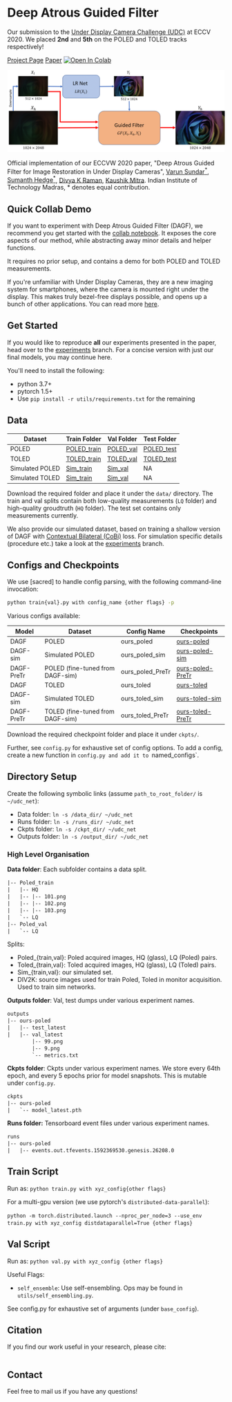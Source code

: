 # Deep Atrous Guided Filter

Our submission to the [Under Display Camera Challenge (UDC)](https://rlq-tod.github.io/challenge2.html) at ECCV 2020. We placed **2nd** and **5th** on the POLED and TOLED tracks respectively!

[Project Page](https://varun19299.github.io/deep-atrous-guided-filter/) [Paper](https://arxiv.org/abs/2008.06229) [![Open In Colab](https://colab.research.google.com/assets/colab-badge.svg)](https://colab.research.google.com/github/varun19299/deep-atrous-guided-filter/blob/master/demo_DAGF.ipynb)

![Method Diagram](figs/fig_2.png)

Official implementation of our ECCVW 2020 paper, "Deep Atrous Guided Filter for Image Restoration in Under Display Cameras",
[Varun Sundar<sup>*</sup>](mailto:vsundar4@wisc.edu), [Sumanth Hedge<sup>*</sup>](mailto:sumanth@smail.iitm.ac.in), [Divya K Raman](mailto:ee15b085@smail.iitm.ac.in), [Kaushik Mitra](mailto:kmitra@ee.iitm.ac.in).
Indian Institute of Technology Madras, * denotes equal contribution.

## Quick Collab Demo

If you want to experiment with Deep Atrous Guided Filter (DAGF), we recommend you get started with the [collab notebook](https://colab.research.google.com/github/varun19299/deep-atrous-guided-filter/blob/master/demo_DAGF.ipynb). It exposes the core aspects of our method, while abstracting away minor details and helper functions.

It requires no prior setup, and contains a demo for both POLED and TOLED measurements.

If you're unfamiliar with Under Display Cameras, they are a new imaging system for smartphones, where the camera is mounted right under the display. This makes truly bezel-free displays possible, and opens up a bunch of other applications. You can read more [here](https://yzhouas.github.io/projects/UDC/udc.html).

## Get Started

If you would like to reproduce **all** our experiments presented in the paper, head over to the [experiments](https://github.com/varun19299/deep-atrous-guided-filter/tree/experiments) branch. For a concise version with just our final models, you may continue here.


You'll need to install the following:

* python 3.7+
* pytorch 1.5+
* Use `pip install -r utils/requirements.txt` for the remaining

## Data

| Dataset         | Train Folder  | Val Folder  | Test Folder  |
|-----------------|---------------|-------------|--------------|
| POLED           | [POLED_train](https://drive.google.com/drive/folders/1LQ6BsrDkVyrIMRFZVCnVfK8NFZU0Q0OG?usp=sharing) | [POLED_val](https://drive.google.com/open?id=1C5TCLPb1GNiA4MtPOiScvWkRqYK21wC3&authuser=ee16b068%40smail.iitm.ac.in&usp=drive_fs) | [POLED_test](https://drive.google.com/open?id=1-sygEnW4iHOt-BXgV8sk7w0NIEfJi8gi&authuser=ee16b068%40smail.iitm.ac.in&usp=drive_fs) |
| TOLED           | [TOLED_train](https://drive.google.com/open?id=16kwzG4W0R2Rbo-hrF3WvcHS6zYZqrtX8&authuser=ee16b068%40smail.iitm.ac.in&usp=drive_fs) | [TOLED_val](https://drive.google.com/open?id=1LZgub138kVcAfWq2KmnCtxFcZ8mZDF-c&authuser=ee16b068%40smail.iitm.ac.in&usp=drive_fs) | [TOLED_test](https://drive.google.com/open?id=1-yT5qbtq_PO37XjDNAcXicFHL9SKwc7E&authuser=ee16b068%40smail.iitm.ac.in&usp=drive_fs) |
| Simulated POLED | [Sim_train](https://drive.google.com/open?id=1ypjm3aGBkHDuX4v1918bifRLMaRMlXba&authuser=ee16b068%40smail.iitm.ac.in&usp=drive_fs)   | [Sim_val](https://drive.google.com/open?id=1fCjccclAjXLUsCc_wNDqn0jCi53faVB0&authuser=ee16b068%40smail.iitm.ac.in&usp=drive_fs)   | NA           |
| Simulated TOLED | [Sim_train](https://drive.google.com/open?id=1ypjm3aGBkHDuX4v1918bifRLMaRMlXba&authuser=ee16b068%40smail.iitm.ac.in&usp=drive_fs)   | [Sim_val](https://drive.google.com/open?id=1fCjccclAjXLUsCc_wNDqn0jCi53faVB0&authuser=ee16b068%40smail.iitm.ac.in&usp=drive_fs)   | NA           |

Download the required folder and place it under the `data/` directory. The train and val splits contain both low-quality measurements (`LQ` folder) and high-quality groudtruth (`HQ` folder). The test set contains only measurements currently.

We also provide our simulated dataset, based on training a shallow version of DAGF with [Contextual Bilateral (CoBi)](https://ceciliavision.github.io/project-pages/project-zoom.html) loss. For simulation specific details (procedure etc.) take a look at the [experiments](https://github.com/varun19299/deep-atrous-guided-filter/tree/experiments) branch.

## Configs and Checkpoints

We use [sacred] to handle config parsing, with the following command-line invocation:

```bash
python train{val}.py with config_name {other flags} -p
```

Various configs available:

| Model      | Dataset                          | Config Name      | Checkpoints          |
|------------|----------------------------------|------------------|----------------------|
| DAGF       | POLED                            | ours_poled       | [ours-poled](https://drive.google.com/open?id=1FYtOhVx2Hni1nfTe4K-hYFwLvJSZjglw&authuser=ee16b068%40smail.iitm.ac.in&usp=drive_fs)       |
| DAGF-sim   | Simulated POLED                  | ours_poled_sim   | [ours-poled-sim](https://drive.google.com/open?id=1Fa4vB7BtCzDqgxFd0fWZoObZL_bc0Dor&authuser=ee16b068%40smail.iitm.ac.in&usp=drive_fs)   |
| DAGF-PreTr | POLED (fine-tuned from DAGF-sim) | ours_poled_PreTr | [ours-poled-PreTr](https://drive.google.com/open?id=1FeT-UOR97_iaz_Ed9CxwXpQ545191FZk&authuser=ee16b068%40smail.iitm.ac.in&usp=drive_fs) |
| DAGF       | TOLED                            | ours_toled       | [ours-toled](https://drive.google.com/open?id=1FZjAploCQNN5L7ngoZVHiFl6edARyoeH&authuser=ee16b068%40smail.iitm.ac.in&usp=drive_fs)       |
| DAGF-sim   | Simulated TOLED                  | ours_toled_sim   | [ours-toled-sim](https://drive.google.com/open?id=1Fcydhd346CSPb2vEWc1V2uU7dMFtSN3K&authuser=ee16b068%40smail.iitm.ac.in&usp=drive_fs)   |
| DAGF-PreTr | TOLED (fine-tuned from DAGF-sim) | ours_toled_PreTr | [ours-toled-PreTr](https://drive.google.com/open?id=1FgsHTUHl6oZBQuGp3eU48JNdtUEiyuAS&authuser=ee16b068%40smail.iitm.ac.in&usp=drive_fs) |

Download the required checkpoint folder and place it under `ckpts/`. 

Further, see `config.py` for exhaustive set of config options. To add a config, create a new function in `config.py and add it to `named_configs`. 

## Directory Setup

Create the following symbolic links (assume `path_to_root_folder/` is `~/udc_net`):

* Data folder: `ln -s /data_dir/ ~/udc_net`
* Runs folder: `ln -s /runs_dir/ ~/udc_net`
* Ckpts folder: `ln -s /ckpt_dir/ ~/udc_net`
* Outputs folder: `ln -s /output_dir/ ~/udc_net`

### High Level Organisation 

**Data folder**: Each subfolder contains a data split.

```shell
|-- Poled_train
|   |-- HQ
|   |-- |-- 101.png
|   |-- |-- 102.png
|   |-- |-- 103.png
|   `-- LQ
|-- Poled_val
|   `-- LQ
```

Splits: 
* Poled_{train,val}: Poled acquired images, HQ (glass), LQ (Poled) pairs.
* Toled_{train,val}: Toled acquired images, HQ (glass), LQ (Toled) pairs.
* Sim_{train,val}: our simulated set.
* DIV2K: source images used for train Poled, Toled in monitor acquisition. Used to train sim networks.

**Outputs folder**: Val, test dumps under various experiment names.

```shell
outputs
|-- ours-poled
|   |-- test_latest
|   |-- val_latest
        |-- 99.png
        |-- 9.png
        `-- metrics.txt
```

**Ckpts folder**: Ckpts under various experiment names. We store every 64th epoch, and every 5 epochs prior for model snapshots. This is mutable under `config.py`.

```shell
ckpts
|-- ours-poled
|   `-- model_latest.pth
```

**Runs folder:** Tensorboard event files under various experiment names.

```shell
runs
|-- ours-poled
|   |-- events.out.tfevents.1592369530.genesis.26208.0
```

## Train Script

Run as:
`python train.py with xyz_config{other flags}`

For a multi-gpu version (we use pytorch's `distributed-data-parallel`):

`python -m torch.distributed.launch --nproc_per_node=3 --use_env train.py with xyz_config distdataparallel=True {other flags}`

## Val Script

Run as:
`python val.py with xyz_config {other flags}`

Useful Flags:

* `self_ensemble`: Use self-ensembling. Ops may be found in `utils/self_ensembling.py`.

See config.py for exhaustive set of arguments (under `base_config`).

## Citation

If you find our work useful in your research, please cite:

```

```

## Contact

Feel free to mail us if you have any questions!